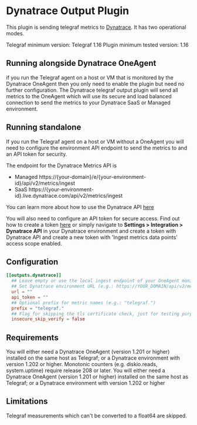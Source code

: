 # Dynatrace Output Plugin

This plugin is sending telegraf metrics to [Dynatrace](www.dynatrace.com). It has two operational modes.

Telegraf minimum version: Telegraf 1.16 
Plugin minimum tested version: 1.16

## Running alongside Dynatrace OneAgent

if you run the Telegraf agent on a host or VM that is monitored by the Dynatrace OneAgent then you only need to enable the plugin but need no further configuration. The Dynatrace telegraf output plugin will send all metrics to the OneAgent which will use its secure and load balanced connection to send the metrics to your Dynatrace SaaS or Managed environment.

## Running standalone

If you run the Telegraf agent on a host or VM without a OneAgent you will need to configure the environment API endpoint to send the metrics to and an API token for security.

The endpoint for the Dynatrace Metrics API is 

* Managed https://{your-domain}/e/{your-environment-id}/api/v2/metrics/ingest
* SaaS https://{your-environment-id}.live.dynatrace.com/api/v2/metrics/ingest

You can learn more about how to use the Dynatrace API [here](https://www.dynatrace.com/support/help/dynatrace-api/)

You will also need to configure an API token for secure access. Find out how to create a token [here](https://www.dynatrace.com/support/help/dynatrace-api/environment-api/tokens/) or simply navigate to **Settings > Integration > Dynatrace API** in your Dynatrace environment and create a token with Dynatrace API and create a new token with 
'Ingest metrics data points' access scope enabled. 

## Configuration

```toml
[[outputs.dynatrace]]
  ## Leave empty or use the local ingest endpoint of your OneAgent monitored host (e.g.: http://127.0.0.1:14499/metrics/ingest).
  ## Set Dynatrace environment URL (e.g.: https://YOUR_DOMAIN/api/v2/metrics/ingest) if you do not use a OneAgent
  url = ""
  api_token = ""
  ## Optional prefix for metric names (e.g.: "telegraf.")
  prefix = "telegraf."
  ## Flag for skipping the tls certificate check, just for testing purposes, should be false by default
  insecure_skip_verify = false

```

## Requirements

You will either need a Dynatrace OneAgent (version 1.201 or higher) installed on the same host as Telegraf; or a Dynatrace environment with version 1.202 or higher. Monotonic counters (e.g. diskio.reads, system.uptime) require release 208 or later.
You will either need a Dynatrace OneAgent (version 1.201 or higher) installed on the same host as Telegraf; or a Dynatrace environment with version 1.202 or higher  

## Limitations
Telegraf measurements which can't be converted to a float64 are skipped.
